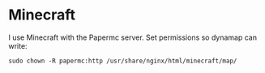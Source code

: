 # Minecraft
I use Minecraft with the Papermc server.
Set permissions so dynamap can write:
```shell
sudo chown -R papermc:http /usr/share/nginx/html/minecraft/map/
```
